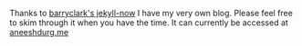 Thanks to [barryclark's jekyll-now](https://github.com/barryclark/jekyll-now) I have my very own blog. Please feel free to skim through it when you have the time. It can currently be accessed at [aneeshdurg.me](http://aneeshdurg.me/)

